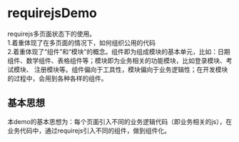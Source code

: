 # requirejsDemo
requirejs多页面状态下的使用。  
1.着重体现了在多页面的情况下，如何组织公用的代码  
2.着重体现了“组件”和“模块”的概念。组件即为组成模块的基本单元，比如：日期组件、数学组件、表格组件等；模块即为业务相关的功能模块，比如登录模块、考试模块、
注册模块等。组件偏向于工具性，模块偏向于业务逻辑性；在开发模块的过程中，会用到各种各样的组件。

## 基本思想
本demo的基本思想为：每个页面引入不同的业务逻辑代码（即业务相关的js），在业务代码中，通过requirejs引入不同的组件，做到组件化。
